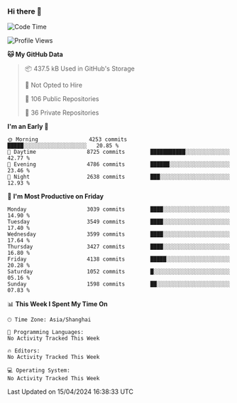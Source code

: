 ### Hi there 👋

<!--
**qbosen/qbosen** is a ✨ _special_ ✨ repository because its `README.md` (this file) appears on your GitHub profile.

Here are some ideas to get you started:

- 🔭 I’m currently working on ...
- 🌱 I’m currently learning ...
- 👯 I’m looking to collaborate on ...
- 🤔 I’m looking for help with ...
- 💬 Ask me about ...
- 📫 How to reach me: ...
- 😄 Pronouns: ...
- ⚡ Fun fact: ...
-->

<!--START_SECTION:waka-->
![Code Time](http://img.shields.io/badge/Code%20Time-2%2C111%20hrs%2036%20mins-blue)

![Profile Views](http://img.shields.io/badge/Profile%20Views-6-blue)

**🐱 My GitHub Data** 

> 📦 437.5 kB Used in GitHub's Storage 
 > 
> 🚫 Not Opted to Hire
 > 
> 📜 106 Public Repositories 
 > 
> 🔑 36 Private Repositories 
 > 
**I'm an Early 🐤** 

```text
🌞 Morning                4253 commits        █████░░░░░░░░░░░░░░░░░░░░   20.85 % 
🌆 Daytime                8725 commits        ███████████░░░░░░░░░░░░░░   42.77 % 
🌃 Evening                4786 commits        ██████░░░░░░░░░░░░░░░░░░░   23.46 % 
🌙 Night                  2638 commits        ███░░░░░░░░░░░░░░░░░░░░░░   12.93 % 
```
📅 **I'm Most Productive on Friday** 

```text
Monday                   3039 commits        ████░░░░░░░░░░░░░░░░░░░░░   14.90 % 
Tuesday                  3549 commits        ████░░░░░░░░░░░░░░░░░░░░░   17.40 % 
Wednesday                3599 commits        ████░░░░░░░░░░░░░░░░░░░░░   17.64 % 
Thursday                 3427 commits        ████░░░░░░░░░░░░░░░░░░░░░   16.80 % 
Friday                   4138 commits        █████░░░░░░░░░░░░░░░░░░░░   20.28 % 
Saturday                 1052 commits        █░░░░░░░░░░░░░░░░░░░░░░░░   05.16 % 
Sunday                   1598 commits        ██░░░░░░░░░░░░░░░░░░░░░░░   07.83 % 
```


📊 **This Week I Spent My Time On** 

```text
🕑︎ Time Zone: Asia/Shanghai

💬 Programming Languages: 
No Activity Tracked This Week

🔥 Editors: 
No Activity Tracked This Week

💻 Operating System: 
No Activity Tracked This Week
```


 Last Updated on 15/04/2024 16:38:33 UTC
<!--END_SECTION:waka-->

